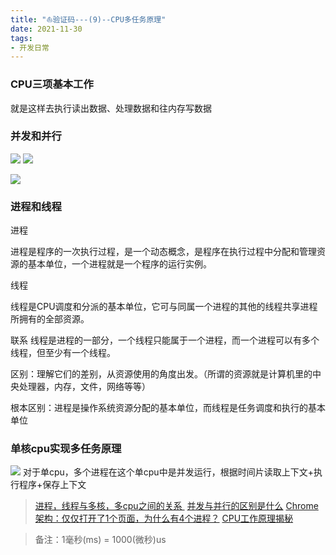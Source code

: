 ```yaml
---
title: "⛵︎验证码---(9)--CPU多任务原理"
date: 2021-11-30
tags: 
- 开发日常
---
```

### CPU三项基本工作
就是这样去执行读出数据、处理数据和往内存写数据


### 并发和并行
![](https://upload-images.jianshu.io/upload_images/15312191-836bbb0c9a25165c.png?imageMogr2/auto-orient/strip%7CimageView2/2/w/1240)
![](https://upload-images.jianshu.io/upload_images/15312191-44810c215abacbeb.png?imageMogr2/auto-orient/strip%7CimageView2/2/w/1240)

![](https://upload-images.jianshu.io/upload_images/15312191-3c2965f978dce7a1.png?imageMogr2/auto-orient/strip%7CimageView2/2/w/1240)

### 进程和线程
进程

进程是程序的一次执行过程，是一个动态概念，是程序在执行过程中分配和管理资源的基本单位，一个进程就是一个程序的运行实例。

线程

线程是CPU调度和分派的基本单位，它可与同属一个进程的其他的线程共享进程所拥有的全部资源。

联系
线程是进程的一部分，一个线程只能属于一个进程，而一个进程可以有多个线程，但至少有一个线程。

区别：理解它们的差别，从资源使用的角度出发。（所谓的资源就是计算机里的中央处理器，内存，文件，网络等等）

根本区别：进程是操作系统资源分配的基本单位，而线程是任务调度和执行的基本单位

### 单核cpu实现多任务原理
![](https://upload-images.jianshu.io/upload_images/15312191-86faa3679995eeee.png?imageMogr2/auto-orient/strip%7CimageView2/2/w/1240)
对于单cpu，多个进程在这个单cpu中是并发运行，根据时间片读取上下文+执行程序+保存上下文

> [进程，线程与多核，多cpu之间的关系 ](https://www.cnblogs.com/valjeanshaw/p/11469514.html)
[并发与并行的区别是什么](https://www.zhihu.com/question/33515481/answer/1559913485)
[Chrome架构：仅仅打开了1个页面，为什么有4个进程？](https://time.geekbang.org/column/article/113513)
[CPU工作原理揭秘](https://wenku.baidu.com/view/8ab7d51902768e9950e73821.html?re=view)

> 备注：1毫秒(ms) = 1000(微秒)us
